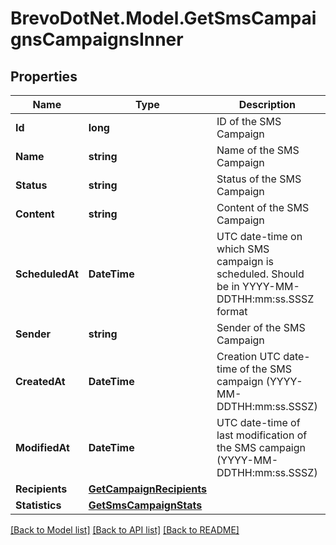 # BrevoDotNet.Model.GetSmsCampaignsCampaignsInner

## Properties

Name | Type | Description | Notes
------------ | ------------- | ------------- | -------------
**Id** | **long** | ID of the SMS Campaign | 
**Name** | **string** | Name of the SMS Campaign | 
**Status** | **string** | Status of the SMS Campaign | 
**Content** | **string** | Content of the SMS Campaign | 
**ScheduledAt** | **DateTime** | UTC date-time on which SMS campaign is scheduled. Should be in YYYY-MM-DDTHH:mm:ss.SSSZ format | 
**Sender** | **string** | Sender of the SMS Campaign | 
**CreatedAt** | **DateTime** | Creation UTC date-time of the SMS campaign (YYYY-MM-DDTHH:mm:ss.SSSZ) | 
**ModifiedAt** | **DateTime** | UTC date-time of last modification of the SMS campaign (YYYY-MM-DDTHH:mm:ss.SSSZ) | 
**Recipients** | [**GetCampaignRecipients**](GetCampaignRecipients.md) |  | 
**Statistics** | [**GetSmsCampaignStats**](GetSmsCampaignStats.md) |  | 

[[Back to Model list]](../../README.md#documentation-for-models) [[Back to API list]](../../README.md#documentation-for-api-endpoints) [[Back to README]](../../README.md)

